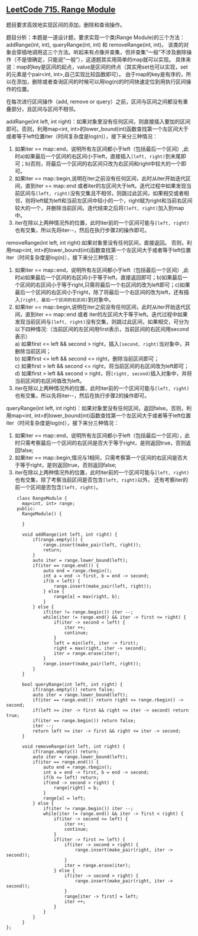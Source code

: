 ## [LeetCode 715. Range Module](https://leetcode.com/problems/range-module/description/)

题目要求高效地实现区间的添加，删除和查询操作。

题目分析：本题是一道设计题，要求实现一个类(Range Module)的三个方法：addRange(int, int), queryRange(int, int) 和 removeRange(int, int)。
  该类的对象会穿插地调用这三个方法。听起来有点像并查集，但并查集“一般”不涉及删除操作（不是很确定，只能说“一般”），这道题其实用简单的map就可以实现。
  具体来说：map的key是区间的起点，value是区间的终点（其实用set也可以实现，set的元素是个pair<int, int>,自己实现比较函数即可）。
  由于map的key是有序的，所以在添加，删除或者查询区间的时候可以用log(n)的时间快速定位到用执行区间操作的位置。
  
  在每次进行区间操作（add, remove or query）之前，区间与区间之间都没有重叠部分，且区间与区间不相邻。
  
  addRange(int left, int right)：如果对象里没有任何区间，则直接插入要加的区间即可。否则，利用map<int, int>的lower_bound(int)函数查找第一个左区间大于或者等于left位置iter（时间复杂度是log(n)），接下来分三种情况：
1. 如果iter == map::end，说明所有左区间都小于left（包括最后一个区间）,此时a)如果最后一个区间的右区间小于left，直接插入```[left, right)```到末尾即可；b)否则，将最后一个区间的右区间只改为右区间和right中较大的一个即可。
2. 如果iter == map::begin,说明在iter之前没有任何区间，此时从iter开始迭代区间，直到iter == map::end 或者iter的左区间大于left。迭代过程中如果发现当前区间与```[left, right)```没有交集且不相邻，则跳过此区间，如果相交或者相邻，则将left赋为left和当前左区间中较小的一个，right赋为right和当前右区间较大的一个，并删除当前区间。迭代结束之后将```[left, right)```加入到map中。
3. iter在除以上两种情况外的位置，此时iter前的一个区间可能与```[left, right)```也有交集，所以先将iter--，然后在执行步骤2的操作即可。
 
removeRange(int left, int right):如果对象里没有任何区间，直接返回。 否则，利用map<int, int>的lower_bound(int)函数查找第一个左区间大于或者等于left位置iter（时间复杂度是log(n)），接下来分三种情况：
1. 如果iter == map::end，说明所有左区间都小于left（包括最后一个区间）,此时a)如果最后一个区间的右区间小于等于left，直接返回即可；b)如果最后一个区间的右区间小于等于right,只需将最后一个右区间的改为left即可；c)如果最后一个区间的右区间小于right，除了将最后一个右区间的改为left，还有插入```[right, 最后一个区间的右区间)```到对象中。
2. 如果iter == map::begin,说明在iter之前没有任何区间，此时从iter开始迭代区间，直到iter == map::end 或者 iter的左区间大于等于left。迭代过程中如果发现当前区间与```[left, right)```没有交集，则跳过此区间，如果相交，可分为以下四种情况:（当前区间的左区间用first表示，当前区间的右区间用second表示）</br>
a) 如果first <= left && second > right，插入```[second, right)```当对象中，并删除当前区间；</br>
b) 如果first <= left && second <= right，删除当前区间即可；</br>
c) 如果first > left && second <= right，将当前区间的右区间改为left即可；</br>
d) 如果first > left && second > right，将```[right, second)```插入对象中，并将当前区间的右区间值改为left。</br>
3. iter在除以上两种情况外的位置，此时iter前的一个区间可能与```[left, right)```也有交集，所以先将iter--，然后在执行步骤2的操作即可。
    
queryRange(int left, int right)：如果对象里没有任何区间，返回false。否则，利用map<int, int>的lower_bound(int)函数查找第一个左区间大于或者等于left位置iter（时间复杂度是log(n)），接下来分三种情况：</br>
1. 如果iter == map::end，说明所有左区间都小于left（包括最后一个区间），此时只需考察最后一个区间的右区间是否大于等于right，是则返回true，否则返回false;
2. 如果iter == map::begin,情况与1相同，只需考察第一个区间的右区间是否大于等于right，是则返回true，否则返回false;
3. iter在除以上两种情况外的位置，此时iter前的一个区间可能与```[left, right)```也有交集，除了考察当前区间是否包含```[left, right)```以外， 还有考察iter的前一个区间是否包含```[left, right)```。
 
``` 
    class RangeModule {
      map<int, int> range;
    public:
      RangeModule() {

      }
    
      void addRange(int left, int right) {
          if(range.empty()) {
              range.insert(make_pair(left, right));
              return;
          }
          auto iter = range.lower_bound(left);
          if(iter == range.end()) {
              auto end = range.rbegin();
              int a = end -> first, b = end -> second;
              if(b < left) {
                  range.insert(make_pair(left, right));
              } else {
                  range[a] = max(right, b);
              }
          } else {
              if(iter != range.begin()) iter --;
              while(iter != range.end() && iter -> first <= right) {
                  if(iter -> second < left) {
                      iter ++;
                      continue;
                  }
                  left = min(left, iter -> first);
                  right = max(right, iter -> second);
                  iter = range.erase(iter);
              }
              range.insert(make_pair(left, right));
          }
      }
    
      bool queryRange(int left, int right) {
          if(range.empty()) return false;
          auto iter = range.lower_bound(left);
          if(iter == range.end()) return right <= range.rbegin() -> second;
          if(left >= iter -> first && right <= iter -> second) return true;
          if(iter == range.begin()) return false;
          iter --;
          return left >= iter -> first && right <= iter -> second;
      }
    
      void removeRange(int left, int right) {
          if(range.empty()) return;
          auto iter = range.lower_bound(left);
          if(iter == range.end()) {
              auto end = range.rbegin();
              int a = end -> first, b = end -> second;
              if(b <= left) return;
              if(end -> second > right) {
                  range[right] = b;
              }
              range[a] = left;
          } else {
              if(iter != range.begin()) iter --;
              while(iter != range.end() && iter -> first < right) {
                  if(iter -> second <= left) {
                      iter ++;
                      continue;
                  }
                  if(iter -> first >= left) {
                      if(iter -> second > right) {
                          range.insert(make_pair(right, iter -> second));
                      }
                      iter = range.erase(iter);
                  } else {
                      if(iter -> second > right) {
                          range.insert(make_pair(right, iter -> second));
                      }
                      range[iter -> first] = left;
                      iter ++;
                  }
              }
          }
      }
};
```

